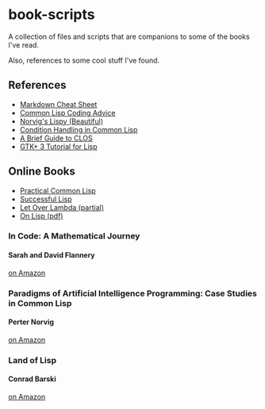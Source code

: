 # book-scripts
A collection of files and scripts that are companions to some of the books I've
read.

Also, references to some cool stuff I've found.

## References

- [Markdown Cheat Sheet](https://github.com/adam-p/markdown-here/wiki/Markdown-Cheatsheet)
- [Common Lisp Coding Advice](http://gbbopen.org/practices.html)
- [Norvig's Lispy (Beautiful)](http://norvig.com/lispy.html)
- [Condition Handling in Common Lisp](http://www.nhplace.com/kent/Papers/Condition-Handling-2001.html)
- [A Brief Guide to CLOS](http://www.aiai.ed.ac.uk/~jeff/clos-guide.html)
- [GTK+ 3 Tutorial for Lisp](http://www.crategus.com/books/cl-gtk/gtk-tutorial.html)

## Online Books
- [Practical Common Lisp](http://www.gigamonkeys.com/book/)
- [Successful Lisp](http://psg.com/~dlamkins/sl/)
- [Let Over Lambda (partial)](http://letoverlambda.com/index.cl/toc)
- [On Lisp (pdf)](http://ep.yimg.com/ty/cdn/paulgraham/onlisp.pdf)

### In Code: A Mathematical Journey
#### Sarah and David Flannery
[on Amazon](http://www.amazon.com/In-Code-A-Mathematical-Journey/dp/1565123778)

### Paradigms of Artificial Intelligence Programming: Case Studies in Common Lisp
#### Perter Norvig
[on Amazon](http://www.amazon.com/exec/obidos/ASIN/1558601910)

### Land of Lisp
#### Conrad Barski
[on Amazon](http://www.amazon.com/Land-Lisp-Learn-Program-Game/dp/1593272812/)
